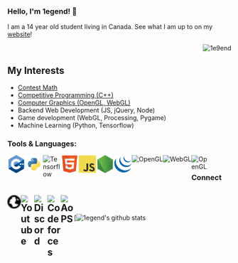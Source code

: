 ### Hello, I'm 1egend! 👋
I am a 14 year old student living in Canada. See what I am up to on my [website]! <p align = "right"> <img src="https://komarev.com/ghpvc/?username=1e9end" alt="1e9end" /> </p>

## My Interests
- [Contest Math](aops)
- [Competitive Programming (C++)](codeforces)
- [Computer Graphics (OpenGL, WebGL)](shadertoy)
- Backend Web Development (JS, jQuery, Node)
- Game development (WebGL, Processing, Pygame)
- Machine Learning (Python, Tensorflow)

### Tools & Languages:

[<img align="left" alt="C++" width="40px" src="https://github.com/devicons/devicon/blob/master/icons/cplusplus/cplusplus-original.svg"/>][github]
[<img align="left" alt="Python" width="40px" src="https://raw.githubusercontent.com/github/explore/80688e429a7d4ef2fca1e82350fe8e3517d3494d/topics/python/python.png"/>][github]
[<img align="left" alt="Tensorflow" width="40px" src="https://upload.wikimedia.org/wikipedia/commons/thumb/2/2d/Tensorflow_logo.svg/1200px-Tensorflow_logo.svg.png"/>][github]
[<img align="left" alt="HTML5" width="40px" src="https://github.com/devicons/devicon/blob/master/icons/html5/html5-original.svg"/>][github]
[<img align="left" alt="JavaScript" width="40px" src="https://github.com/devicons/devicon/blob/master/icons/javascript/javascript-original.svg"/>][github]
[<img align="left" alt="Node.js" width="40px" src="https://github.com/devicons/devicon/blob/master/icons/nodejs/nodejs-original.svg"/>][github]
[<img align="left" alt="jQuery" width="40px" src="https://github.com/devicons/devicon/blob/master/icons/jquery/jquery-original.svg"/>][github]
[<img align="left" alt="OpenGL" height="40px" src="https://upload.wikimedia.org/wikipedia/commons/thumb/e/e9/Opengl-logo.svg/1280px-Opengl-logo.svg.png"/>][github]
[<img align="left" alt="WebGL" height="40px" src="https://upload.wikimedia.org/wikipedia/commons/thumb/2/25/WebGL_Logo.svg/1280px-WebGL_Logo.svg.png"/>][github]
[<img align="left" alt="OpenGL" width="40px" src="https://cdn.freebiesupply.com/logos/large/2x/opengl-1-logo-png-transparent.png"/>][github]
<br />

### Connect
[<img align="left" alt="1e9end.github.io" width="30px" src="https://raw.githubusercontent.com/iconic/open-iconic/master/svg/globe.svg" />][website]
[<img align="left" alt="Youtube" width="30px" src="https://cdn.jsdelivr.net/npm/simple-icons@v3/icons/youtube.svg" />][youtube]
[<img align="left" alt="Discord" width="30px" src="https://cdn.jsdelivr.net/npm/simple-icons@v3/icons/discord.svg" />][discord]
[<img align="left" alt="Codeforces" width="30px" src="https://cdn.jsdelivr.net/npm/simple-icons@v3/icons/codeforces.svg" />][codeforces]
[<img align="left" alt="AoPS" width="30px" src="https://mark.trademarkia.com/logo-images/aops-incorporated/logo-86707331.jpg" />][aops]
<br />
--- 
[![1egend's github stats](https://github-readme-stats.vercel.app/api?username=1e9end&hide=issues,prs&count_private=true&show_icons=true&title_color=00ffff&bg_color=10,2f2f2f,a9a9a9&text_color=ffffff&icon_color=ffff00)

[website]: https://1e9end.github.io
[github]:  https://github.com/1e9end
[youtube]: https://www.youtube.com/channel/UClZN6f71XImxoznqJ4jPknw
[discord]: https://discord.com/channels/@me/365886855469727745
[aops]: https://artofproblemsolving.com/community/user/IAmLegend
[codeforces]: https://codeforces.com/profile/1egend
[shadertoy]: https://www.shadertoy.com/user/IAmLegend
